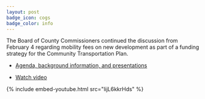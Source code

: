 ```yaml
---
layout: post
badge_icon: cogs
badge_color: info
---
```


The Board of County Commissioners continued the discussion from February 4 regarding mobility fees on new development as part of a funding strategy for the Community Transportation Plan.

* [Agenda, background information, and presentations](http://agenda.hillsboroughcounty.org/cache/00003/675/Agenda%20-%20Backup%20for%20the%20March%209th%20Workshop.pdf)

* [Watch video](http://65.49.32.144/Hillsborough/b802c117-e6fd-43f1-8b66-8dd63d023b46/Comm%20Transportation%20WS%203%209%202016/presentation_file/mgpresenter.html?Stream=low)

{% include embed-youtube.html src="lijL6kkrHds" %}
